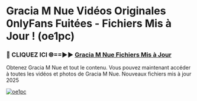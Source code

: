 # Gracia M Nue Vidéos Originales 0nlyFans Fuitées - Fichiers Mis à Jour ! (oe1pc)

<h3>🔴 CLIQUEZ ICI 🌐==►► <a href="https://tinyurl.com/2pmr4ezf" rel="nofollow">Gracia M Nue Fichiers Mis à Jour</a></h3>

Obtenez Gracia M Nue et tout le contenu. Vous pouvez maintenant accéder à toutes les vidéos et photos de Gracia M Nue. Nouveaux fichiers mis à jour 2025

[![oe1pc](https://i.imgur.com/6SNvagu.gif)](https://tinyurl.com/2pmr4ezf)
